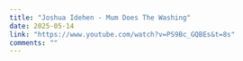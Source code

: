 ```yaml
---
title: "Joshua Idehen - Mum Does The Washing"
date: 2025-05-14
link: "https://www.youtube.com/watch?v=PS9Bc_GQBEs&t=8s"
comments: ""
---
```


